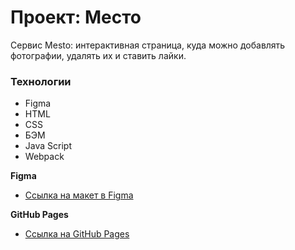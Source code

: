 # Проект: Место
Сервис Mesto: интерактивная страница, куда можно добавлять фотографии,
удалять их и ставить лайки.
### Технологии

* Figma
* HTML
* CSS
* БЭМ
* Java Script
* Webpack

**Figma**

* [Ссылка на макет в Figma](https://www.figma.com/file/2cn9N9jSkmxD84oJik7xL7/JavaScript.-Sprint-4?node-id=0%3A1)

**GitHub Pages**

* [Ссылка на  GitHub Pages](https://qwertyq98.github.io/mesto/)

